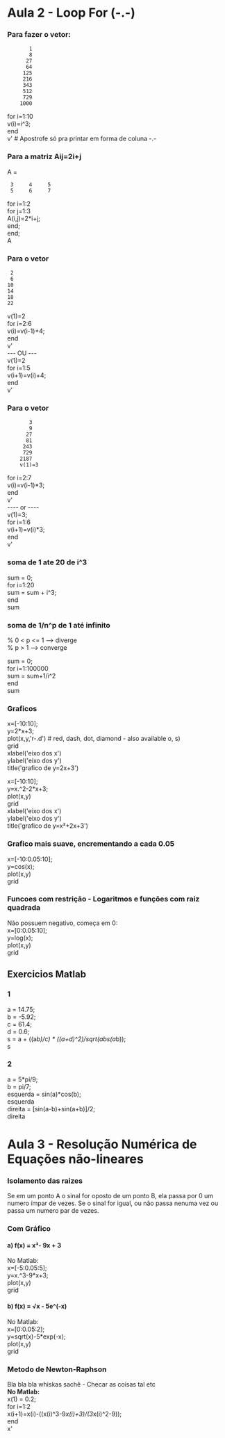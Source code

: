 # Aula 2 - Loop For (-.-)
### Para fazer o vetor:  
           1
           8
          27
          64
         125
         216
         343
         512
         729
        1000

for i=1:10  
v(i)=i^3;  
 end  
 v'  # Apostrofe só pra printar em forma de coluna -.-

### Para a matriz Aij=2i+j
A =

     3     4     5
     5     6     7

for i=1:2  
for j=1:3  
A(i,j)=2*i+j;  
end;  
end;  
A
### Para o vetor 
     2
     6
    10
    14
    18
    22
    
v(1)=2  
for i=2:6  
v(i)=v(i-1)+4;  
end  
v'  
--- OU ---            
v(1)=2  
for i=1:5  
v(i+1)=v(i)+4;  
end  
v'   
### Para o vetor
           3
           9
          27
          81
         243
         729
        2187
        v(1)=3

for i=2:7  
v(i)=v(i-1)*3;  
end  
v'  
---- or ----  
v(1)=3;  
for i=1:6  
v(i+1)=v(i)*3;  
end  
v'  

### soma de 1 ate 20 de i^3
sum = 0;  
for i=1:20  
sum = sum + i^3;  
end  
sum  

### soma de 1/n^p de 1 até infinito
% 0 < p <= 1 --> diverge  
% p > 1 --> converge  
  
sum = 0;    
for i=1:100000  
sum = sum+1/i^2  
end    
sum    

### Graficos 
  
x=[-10:10];  
y=2*x+3;  
plot(x,y,'r-.d') # red, dash, dot, diamond - also available o, s)  
grid  
xlabel('eixo dos x')  
ylabel('eixo dos y')  
title('grafico de y=2x+3')  
  
x=[-10:10];  
y=x.^2-2*x+3;  
plot(x,y)  
grid  
xlabel('eixo dos x')  
ylabel('eixo dos y')  
title('grafico de y=x²+2x+3')  

### Grafico mais suave, encrementando a cada 0.05  
x=[-10:0.05:10];  
y=cos(x);  
plot(x,y)  
grid  
### Funcoes com restrição - Logaritmos e funções com raiz quadrada
Não possuem negativo, começa em 0:  
x=[0:0.05:10];  
y=log(x);  
plot(x,y)  
grid  

## Exercicios Matlab
### 1
a = 14.75;  
b = -5.92;  
c = 61.4;  
d = 0.6;  
s = a + ((a*b)/c) * ((a+d)^2)/sqrt(abs(a*b));  
s  
### 2 
a = 5*pi/9;  
b = pi/7;  
esquerda = sin(a)*cos(b);  
esquerda  
direita = [sin(a-b)+sin(a+b)]/2;  
direita  

# Aula 3 - Resolução Numérica de Equações não-lineares
### Isolamento das raizes
Se em um ponto A o sinal for oposto de um ponto B, ela passa por 0 um numero ímpar de vezes. Se o sinal for igual, ou não passa nenuma vez ou passa um numero par de vezes.

### Com Gráfico
#### a) f(x) = x³- 9x + 3  
No Matlab:            
x=[-5:0.05:5];  
y=x.^3-9*x+3;  
plot(x,y)  
grid  

#### b) f(x) = √x - 5e^(-x)
No Matlab:  
x=[0:0.05:2];  
y=sqrt(x)-5*exp(-x);  
plot(x,y)  
grid  

### Metodo de Newton-Raphson
Bla bla bla whiskas sachê - Checar as coisas tal etc  
**No Matlab:**  
x(1) = 0.2;  
for i=1:2  
    x(i+1)=x(i)-((x(i)^3-9*x(i)+3)/(3*x(i)^2-9));  
end  
x'  
